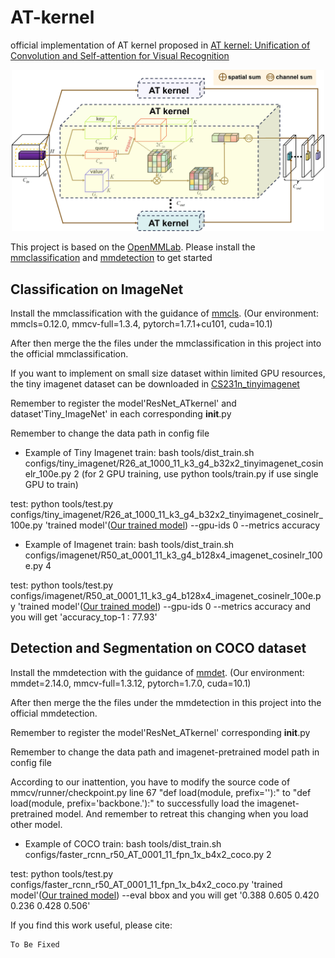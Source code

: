 # AT-kernel


official implementation of AT kernel proposed in [AT kernel: Unification of Convolution and Self-attention for Visual Recognition](arXiv_ToBeFixed)

<p align="center"><img src="Figure/ATkernel.jpg" width="500" /></p>



This project is based on the [OpenMMLab](https://openmmlab.com/). Please install the [mmclassification](https://github.com/open-mmlab/mmclassification) and [mmdetection](https://github.com/open-mmlab/mmdetection) to get started


## Classification on ImageNet

Install the mmclassification with the guidance of [mmcls](https://github.com/Koooko96/mmclassification/blob/master/docs/install.md). (Our environment: mmcls=0.12.0, mmcv-full=1.3.4, pytorch=1.7.1+cu101, cuda=10.1)

After then merge the the files under the mmclassification in this project into the official mmclassification. 

If you want to implement on small size dataset within limited GPU resources, the tiny imagenet dataset can be downloaded in [CS231n_tinyimagenet](http://cs231n.stanford.edu/tiny-imagenet-200.zip)

Remember to register the model'ResNet_ATkernel' and dataset'Tiny_ImageNet' in each corresponding __init__.py

Remember to change the data path in config file


- Example of Tiny Imagenet
train: bash tools/dist_train.sh configs/tiny_imagenet/R26_at_1000_11_k3_g4_b32x2_tinyimagenet_cosinelr_100e.py 2 (for 2 GPU training, use python tools/train.py if use single GPU to train)

test: python tools/test.py configs/tiny_imagenet/R26_at_1000_11_k3_g4_b32x2_tinyimagenet_cosinelr_100e.py 'trained model'([Our trained model](https://drive.google.com/file/d/142eLQyIIrxYg8S1aMp3PWBaOtsEyvgUY/view?usp=sharing)) --gpu-ids 0 --metrics accuracy

- Example of Imagenet
train: bash tools/dist_train.sh configs/imagenet/R50_at_0001_11_k3_g4_b128x4_imagenet_cosinelr_100e.py 4

test: python tools/test.py configs/imagenet/R50_at_0001_11_k3_g4_b128x4_imagenet_cosinelr_100e.py 'trained model'([Our trained model](https://drive.google.com/file/d/1r4TJw7bBKai3iXFKp2rXqL9Hhuo_izes/view?usp=sharing)) --gpu-ids 0 --metrics accuracy      and you will get 'accuracy_top-1 : 77.93'


## Detection and Segmentation on COCO dataset
Install the mmdetection with the guidance of [mmdet](https://github.com/open-mmlab/mmdetection/blob/master/docs/en/get_started.md). (Our environment: mmdet=2.14.0, mmcv-full=1.3.12, pytorch=1.7.0, cuda=10.1)

After then merge the the files under the mmdetection in this project into the official mmdetection. 

Remember to register the model'ResNet_ATkernel' corresponding __init__.py

Remember to change the data path and imagenet-pretrained model path in config file

According to our inattention, you have to modify the source code of mmcv/runner/checkpoint.py line 67 "def load(module, prefix=''):" to "def load(module, prefix='backbone.'):" to successfully load the imagenet-pretrained model. And remember to retreat this changing when you load other model. 


- Example of COCO
train: bash tools/dist_train.sh configs/faster_rcnn_r50_AT_0001_11_fpn_1x_b4x2_coco.py 2

test: python tools/test.py configs/faster_rcnn_r50_AT_0001_11_fpn_1x_b4x2_coco.py 'trained model'([Our trained model](https://drive.google.com/file/d/1r0EOs1xdvuaWRWsuk_Ee1NU7Ge3dA_bS/view?usp=sharing)) --eval bbox    and you will get '0.388 0.605 0.420 0.236 0.428 0.506'



If you find this work useful, please cite:
```
To Be Fixed
```